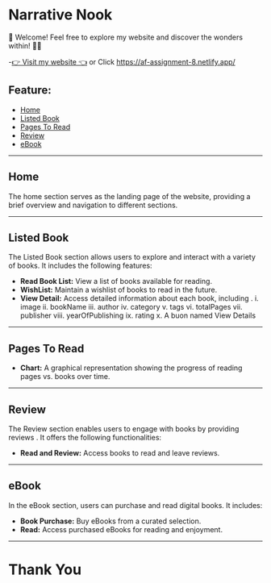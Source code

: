 # Narrative Nook


🌟 Welcome! Feel free to explore my website and discover the wonders within! 🚀✨

-[👉 Visit my website 👈](https://af-assignment-8.netlify.app/) or Click https://af-assignment-8.netlify.app/

## Feature:

- [Home](#home)
- [Listed Book](#listed-book)
- [Pages To Read](#pages-to-read)
- [Review](#review)
- [eBook](#ebook)


---

## Home

The home section serves as the landing page of the website, providing a brief overview and navigation to different sections.

---

## Listed Book

The Listed Book section allows users to explore and interact with a variety of books. It includes the following features:

- **Read Book List:** View a list of books available for reading.
- **WishList:** Maintain a wishlist of books to read in the future.
- **View Detail:** Access detailed information about each book, including .
i. image
ii. bookName
iii. author
iv. category
v. tags
vi. totalPages
vii. publisher
viii. yearOfPublishing
ix. rating
x. A buon named View Details

---

## Pages To Read


- **Chart:** A graphical representation showing the progress of reading pages vs. books over time.

---

## Review

The Review section enables users to engage with books by providing reviews . It offers the following functionalities:

- **Read and Review:** Access books to read and leave reviews.

---

## eBook

In the eBook section, users can purchase and read digital books. It includes:

- **Book Purchase:** Buy eBooks from a curated selection.
- **Read:** Access purchased eBooks for reading and enjoyment.

---

# Thank You
